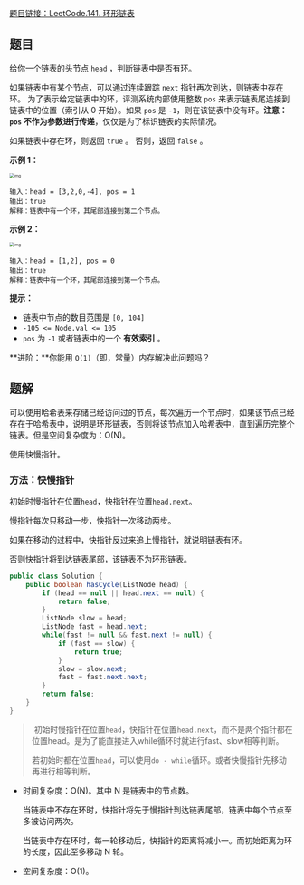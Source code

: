 [题目链接：LeetCode.141. 环形链表](https://leetcode-cn.com/problems/linked-list-cycle/)

## 题目

给你一个链表的头节点 `head` ，判断链表中是否有环。

如果链表中有某个节点，可以通过连续跟踪 `next` 指针再次到达，则链表中存在环。 为了表示给定链表中的环，评测系统内部使用整数 `pos` 来表示链表尾连接到链表中的位置（索引从 0 开始）。如果 `pos` 是 `-1`，则在该链表中没有环。**注意：`pos` 不作为参数进行传递**，仅仅是为了标识链表的实际情况。

如果链表中存在环，则返回 `true` 。 否则，返回 `false` 。

**示例 1：**

<img src="https://assets.leetcode-cn.com/aliyun-lc-upload/uploads/2018/12/07/circularlinkedlist.png" alt="img" style="zoom:50%;" />

```
输入：head = [3,2,0,-4], pos = 1
输出：true
解释：链表中有一个环，其尾部连接到第二个节点。
```

**示例 2：**

<img src="https://assets.leetcode-cn.com/aliyun-lc-upload/uploads/2018/12/07/circularlinkedlist_test2.png" alt="img" style="zoom:50%;" />

```
输入：head = [1,2], pos = 0
输出：true
解释：链表中有一个环，其尾部连接到第一个节点。
```

**提示：**

- 链表中节点的数目范围是 `[0, 104]`
- `-105 <= Node.val <= 105`
- `pos` 为 `-1` 或者链表中的一个 **有效索引** 。

**进阶：**你能用 `O(1)`（即，常量）内存解决此问题吗？

## 题解

可以使用哈希表来存储已经访问过的节点，每次遍历一个节点时，如果该节点已经存在于哈希表中，说明是环形链表，否则将该节点加入哈希表中，直到遍历完整个链表。但是空间复杂度为：O(N)。

使用快慢指针。

### 方法：快慢指针

初始时慢指针在位置`head`，快指针在位置`head.next`。

慢指针每次只移动一步，快指针一次移动两步。

如果在移动的过程中，快指针反过来追上慢指针，就说明链表有环。

否则快指针将到达链表尾部，该链表不为环形链表。

```java
public class Solution {
    public boolean hasCycle(ListNode head) {
        if (head == null || head.next == null) {
            return false;
        }
        ListNode slow = head;
        ListNode fast = head.next;
        while(fast != null && fast.next != null) {
            if (fast == slow) {
                return true;
            }
            slow = slow.next;
            fast = fast.next.next;
        }
        return false;
    }
}
```

>  初始时慢指针在位置`head`，快指针在位置`head.next`，而不是两个指针都在位置head。是为了能直接进入while循环时就进行fast、slow相等判断。
>
> 若初始时都在位置`head`，可以使用`do - while`循环。或者快慢指针先移动再进行相等判断。

* 时间复杂度：O(N)。其中 N 是链表中的节点数。

  当链表中不存在环时，快指针将先于慢指针到达链表尾部，链表中每个节点至多被访问两次。

  当链表中存在环时，每一轮移动后，快指针的距离将减小一。而初始距离为环的长度，因此至多移动 N 轮。

* 空间复杂度：O(1)。